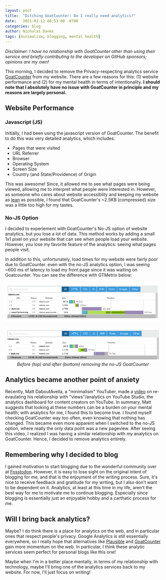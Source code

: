 ```yaml
---
layout: post
title:  "Ditching GoatCounter: Do I really need analytics?"
date:   2021-02-12 08:53:00 -0700
categories: blog
author: Nicholas Danes
tags: [minimalism, blogging, mental health]
---
```

*Disclaimer: I have no relationship with GoatCounter other than using their service and briefly contributing to the developer on GitHub sponsors; opinions are my own!*

This morning, I decided to remove the Privacy-respecting analytics service [GoatCounter](https://www.goatcounter.com/) from my website. There are a few reasons for this: (1) website performance and (2) for my mental health in terms of intentionality. **I should note that I absolutely have no issue with GoatCounter in principle and my reasons are largely personal.**

## Website Performance

### Javascript (JS)
Initially, I had been using the javascript version of GoatCounter. The benefit to do this was very detailed analytics, which includes:

* Pages that were visited
* URL Referrer
* Browser
* Operating System
* Screen Size
* Country (and State/Providence) of Origin

This was awesome! Since, it allowed me to see what pages were being viewed, allowing me to interpret what people were interested in. However, as someone who cares about website accessiblity and keeping my website as [lean](https://leanweb.dev/) as possible, I found that GoatCounter's ~2.5KB (compressed) size was a little too high for my tastes.

### No-JS Option

I decided to experiement with GoatCounter's No-JS option of website analytics, but you lose a lot of data. This method works by adding a small 1x1 pixel on your website that can see when people load your website. However, you lose my favorite feature of the analytics: seeing what pages people visit. 

In addition to this, unfortunately, load times for my website were fairly poor due to GoatCounter. even with the no-JS analytics option, I was seeing ~600 ms of latency to load my front page since it was waiting on Goatcounter. You can see the difference with GTMetrix below:

<div style="align: center; text-align:center;">
<img loading="lazy" class="border" src="/images/feb12_2021_blog/goatcounter_before.png"><br>
<br>
<img loading="lazy" class="border" src="/images/feb12_2021_blog/goatcounter_after.png">
<div class="caption"><i>Before (top) and after (bottom) removing the no-JS GoatCounter</i></div>
</div>

## Analytics became another point of anxiety

Recently, Matt DaboutAvella, a "minimalism" YouTuber, made a [video](https://www.youtube.com/watch?v=NKYFNJMjtEM) on re-evaulating his relationship with "views"/analytics on YouTube Studio, the analytics dashboard for content creators on YouTube. In summary, Matt suggests that looking at these numbers can be a burden on your mental health; with analytics for me, I found this to become true. I found myself checking GoatCounter way too often, even knowing that nothing has changed. This became even more apparent when I switched to the no-JS option, where really the only data point was a new pageview. After seeing this video, I realized I was having a similar relationship with my analytics on GoatCounter. Hence, I decided to remove analytics entirely.

## Remembering why I decided to blog

I gained motivation to start blogging due to the wonderful community over at [Fosstodon](https://fosstodon.org). However, it is easy to lose sight on the original intent of blogging for me, and that is the enjoyment of the writing process. Sure, it's nice to receive feedback and gratitude for my writing, but I also don't want to be dependent on it. Analytics, at least at this time in my life, aren't the best way for me to motivate me to continue blogging. Especially since blogging is essentially just an enjoyable hobby and a carthatic process for me. 

## Will I bring back analytics?

Maybe? I do think there is a place for analytics on the web, and in particular ones that respect people's privacy. Google Analytics is still essentially everywhere, so I really hope that alternatives like [Plausible](https://plausible.io) and [GoatCounter](https://goatcounter.com) gain more momentum on the web. In particular, I think these analytic services seem perfect for personal blogs like this one! 

Maybe when I'm in a better place mentally, in terms of my relationship with technology, maybe I'll bring one of the analytics services back to my website. For now, I'll just focus on writing! 
